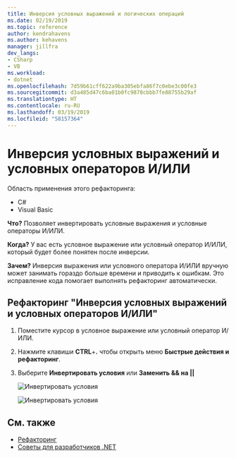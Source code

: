 ```yaml
---
title: Инверсия условных выражений и логических операций
ms.date: 02/19/2019
ms.topic: reference
author: kendrahavens
ms.author: kehavens
manager: jillfra
dev_langs:
- CSharp
- VB
ms.workload:
- dotnet
ms.openlocfilehash: 7d59b61cff622a9ba305ebfa86f7c0ebe3c00fe3
ms.sourcegitcommit: d3a485d47c6ba01b0fc9878cbbb7fe88755b29af
ms.translationtype: HT
ms.contentlocale: ru-RU
ms.lasthandoff: 03/19/2019
ms.locfileid: "58157364"
---
```

# <a name="invert-conditional-expressions-and-conditional-andor-operators"></a>Инверсия условных выражений и условных операторов И/ИЛИ

Область применения этого рефакторинга:

- C#
- Visual Basic

**Что?** Позволяет инвертировать условные выражения и условные операторы И/ИЛИ.

**Когда?** У вас есть условное выражение или условный оператор И/ИЛИ, который будет более понятен после инверсии.

**Зачем?** Инверсия выражения или условного оператора И/ИЛИ вручную может занимать гораздо больше времени и приводить к ошибкам. Это исправление кода помогает выполнять рефакторинг автоматически.

## <a name="invert-conditional-expressions-and-conditional-andor-operators-refactoring"></a>Рефакторинг "Инверсия условных выражений и условных операторов И/ИЛИ"

1. Поместите курсор в условное выражение или условный оператор И/ИЛИ.
2. Нажмите клавиши **CTRL**+**.** чтобы открыть меню **Быстрые действия и рефакторинг**.
3. Выберите **Инвертировать условия** или **Заменить && на ||**

    ![Инвертировать условия](media/invert-conditional.png)

    ![Инвертировать условия](media/invert-logical-operator.png)

## <a name="see-also"></a>См. также

- [Рефакторинг](../refactoring-in-visual-studio.md)
- [Советы для разработчиков .NET](../../ide/visual-studio-2017-for-dotnet-developers.md)
